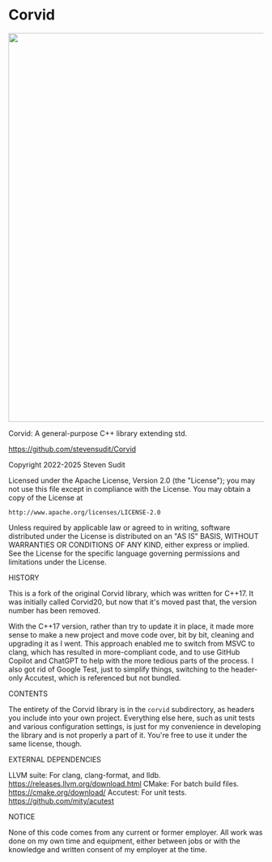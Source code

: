 # Corvid
<img src="https://upload.wikimedia.org/wikipedia/commons/0/0a/Corvus-brachyrhynchos-001.jpg" height=768 width=768>

Corvid: A general-purpose C++ library extending std.

https://github.com/stevensudit/Corvid

Copyright 2022-2025 Steven Sudit

Licensed under the Apache License, Version 2.0 (the "License");
you may not use this file except in compliance with the License.
You may obtain a copy of the License at

    http://www.apache.org/licenses/LICENSE-2.0

Unless required by applicable law or agreed to in writing, software
distributed under the License is distributed on an "AS IS" BASIS,
WITHOUT WARRANTIES OR CONDITIONS OF ANY KIND, either express or implied.
See the License for the specific language governing permissions and
limitations under the License.


HISTORY

This is a fork of the original Corvid library, which was written for C++17. It was initially called Corvid20, but now that it's moved past that, the version number has been removed.

With the C++17 version, rather than try to update it in place, it made more sense to make a new project and move code over, bit by bit, cleaning and upgrading it as I went. This approach enabled me to switch from MSVC to clang, which has resulted in more-compliant code, and to use GitHub Copilot and ChatGPT to help with the more tedious parts of the process. I also got rid of Google Test, just to simplify things, switching to the header-only Accutest, which is referenced but not bundled.


CONTENTS

The entirety of the Corvid library is in the `corvid` subdirectory, as headers you include into your own project. Everything else here, such as unit tests and various configuration settings, is just for my convenience in developing the library and is not properly a part of it. You're free to use it under the same license, though.


EXTERNAL DEPENDENCIES

LLVM suite: For clang, clang-format, and lldb. https://releases.llvm.org/download.html
CMake: For batch build files. https://cmake.org/download/
Accutest: For unit tests. https://github.com/mity/acutest


NOTICE

None of this code comes from any current or former employer. All work was done on my own time and equipment, either between jobs or with the knowledge and written consent of my employer at the time.
